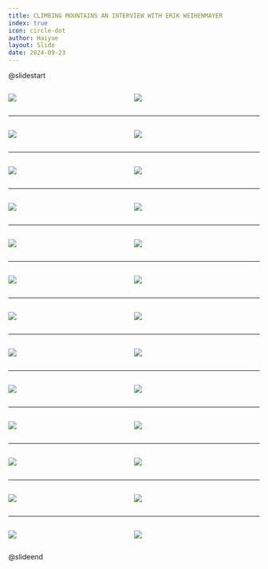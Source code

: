 ```yaml
---
title: CLIMBING MOUNTAINS AN INTERVIEW WITH ERIK WEIHENMAYER
index: true
icon: circle-dot
author: Haiyue
layout: Slide
date: 2024-09-23
---
```

 
@slidestart

<div style="display:flex">
<div style="flex:1">

![](/reading/english/Level-W/CLIMBING%20MOUNTAINS%20AN%20INTERVIEW%20WITH%20ERIK%20WEIHENMAYER/001.webp)
</div>
<div style="flex:1">

![](/reading/english/Level-W/CLIMBING%20MOUNTAINS%20AN%20INTERVIEW%20WITH%20ERIK%20WEIHENMAYER/002.webp)
</div>
</div>

---

<div style="display:flex">
<div style="flex:1">

![](/reading/english/Level-W/CLIMBING%20MOUNTAINS%20AN%20INTERVIEW%20WITH%20ERIK%20WEIHENMAYER/003.webp)
</div>
<div style="flex:1">

![](/reading/english/Level-W/CLIMBING%20MOUNTAINS%20AN%20INTERVIEW%20WITH%20ERIK%20WEIHENMAYER/004.webp)
</div>
</div>

---

<div style="display:flex">
<div style="flex:1">

![](/reading/english/Level-W/CLIMBING%20MOUNTAINS%20AN%20INTERVIEW%20WITH%20ERIK%20WEIHENMAYER/005.webp)
</div>
<div style="flex:1">

![](/reading/english/Level-W/CLIMBING%20MOUNTAINS%20AN%20INTERVIEW%20WITH%20ERIK%20WEIHENMAYER/006.webp)
</div>
</div>

---

<div style="display:flex">
<div style="flex:1">

![](/reading/english/Level-W/CLIMBING%20MOUNTAINS%20AN%20INTERVIEW%20WITH%20ERIK%20WEIHENMAYER/007.webp)
</div>
<div style="flex:1">

![](/reading/english/Level-W/CLIMBING%20MOUNTAINS%20AN%20INTERVIEW%20WITH%20ERIK%20WEIHENMAYER/008.webp)
</div>
</div>

---

<div style="display:flex">
<div style="flex:1">

![](/reading/english/Level-W/CLIMBING%20MOUNTAINS%20AN%20INTERVIEW%20WITH%20ERIK%20WEIHENMAYER/009.webp)
</div>
<div style="flex:1">

![](/reading/english/Level-W/CLIMBING%20MOUNTAINS%20AN%20INTERVIEW%20WITH%20ERIK%20WEIHENMAYER/010.webp)
</div>
</div>

---

<div style="display:flex">
<div style="flex:1">

![](/reading/english/Level-W/CLIMBING%20MOUNTAINS%20AN%20INTERVIEW%20WITH%20ERIK%20WEIHENMAYER/011.webp)
</div>
<div style="flex:1">

![](/reading/english/Level-W/CLIMBING%20MOUNTAINS%20AN%20INTERVIEW%20WITH%20ERIK%20WEIHENMAYER/012.webp)
</div>
</div>

---

<div style="display:flex">
<div style="flex:1">

![](/reading/english/Level-W/CLIMBING%20MOUNTAINS%20AN%20INTERVIEW%20WITH%20ERIK%20WEIHENMAYER/013.webp)
</div>
<div style="flex:1">

![](/reading/english/Level-W/CLIMBING%20MOUNTAINS%20AN%20INTERVIEW%20WITH%20ERIK%20WEIHENMAYER/014.webp)
</div>
</div>

---

<div style="display:flex">
<div style="flex:1">

![](/reading/english/Level-W/CLIMBING%20MOUNTAINS%20AN%20INTERVIEW%20WITH%20ERIK%20WEIHENMAYER/015.webp)
</div>
<div style="flex:1">

![](/reading/english/Level-W/CLIMBING%20MOUNTAINS%20AN%20INTERVIEW%20WITH%20ERIK%20WEIHENMAYER/016.webp)
</div>
</div>

---

<div style="display:flex">
<div style="flex:1">

![](/reading/english/Level-W/CLIMBING%20MOUNTAINS%20AN%20INTERVIEW%20WITH%20ERIK%20WEIHENMAYER/017.webp)
</div>
<div style="flex:1">

![](/reading/english/Level-W/CLIMBING%20MOUNTAINS%20AN%20INTERVIEW%20WITH%20ERIK%20WEIHENMAYER/018.webp)
</div>
</div>

---

<div style="display:flex">
<div style="flex:1">

![](/reading/english/Level-W/CLIMBING%20MOUNTAINS%20AN%20INTERVIEW%20WITH%20ERIK%20WEIHENMAYER/019.webp)
</div>
<div style="flex:1">

![](/reading/english/Level-W/CLIMBING%20MOUNTAINS%20AN%20INTERVIEW%20WITH%20ERIK%20WEIHENMAYER/020.webp)
</div>
</div>

---

<div style="display:flex">
<div style="flex:1">

![](/reading/english/Level-W/CLIMBING%20MOUNTAINS%20AN%20INTERVIEW%20WITH%20ERIK%20WEIHENMAYER/021.webp)
</div>
<div style="flex:1">

![](/reading/english/Level-W/CLIMBING%20MOUNTAINS%20AN%20INTERVIEW%20WITH%20ERIK%20WEIHENMAYER/022.webp)
</div>
</div>

---

<div style="display:flex">
<div style="flex:1">

![](/reading/english/Level-W/CLIMBING%20MOUNTAINS%20AN%20INTERVIEW%20WITH%20ERIK%20WEIHENMAYER/023.webp)
</div>
<div style="flex:1">

![](/reading/english/Level-W/CLIMBING%20MOUNTAINS%20AN%20INTERVIEW%20WITH%20ERIK%20WEIHENMAYER/024.webp)
</div>
</div>

---

<div style="display:flex">
<div style="flex:1">

![](/reading/english/Level-W/CLIMBING%20MOUNTAINS%20AN%20INTERVIEW%20WITH%20ERIK%20WEIHENMAYER/025.webp)
</div>
<div style="flex:1">

![](/reading/english/Level-W/CLIMBING%20MOUNTAINS%20AN%20INTERVIEW%20WITH%20ERIK%20WEIHENMAYER/026.webp)
</div>
</div>

@slideend